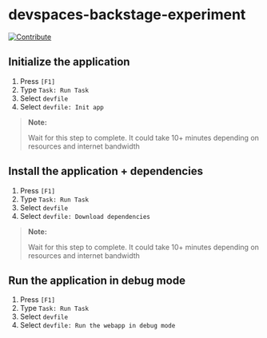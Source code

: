 # devspaces-backstage-experiment
[![Contribute](https://www.eclipse.org/che/contribute.svg)]("https://workspaces.openshift.com#https://github.com/ahussey-redhat/devspaces-backstage-experiment")

## Initialize the application
   1. Press `[F1]`
   1. Type `Task: Run Task`
   1. Select `devfile`
   1. Select `devfile: Init app`

> **Note:**
>
> Wait for this step to complete. It could take 10+ minutes depending on resources and internet bandwidth

## Install the application + dependencies
   1. Press `[F1]`
   1. Type `Task: Run Task`
   1. Select `devfile`
   1. Select `devfile: Download dependencies`

> **Note:**
>
> Wait for this step to complete. It could take 10+ minutes depending on resources and internet bandwidth

## Run the application in debug mode
   1. Press `[F1]`
   1. Type `Task: Run Task`
   1. Select `devfile`
   1. Select `devfile: Run the webapp in debug mode`
